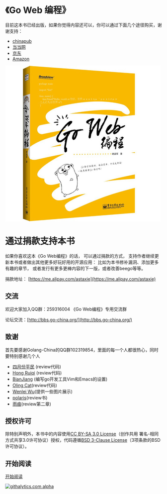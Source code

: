 # 《Go Web 编程》
目前这本书已经出版，如果你觉得内容还可以，你可以通过下面几个途径购买，谢谢支持：

- [chinapub](http://product.china-pub.com/3767290)
- [当当网](http://product.dangdang.com/product.aspx?product_id=23231404)
- [京东](http://book.jd.com/11224644.html)
- [Amazon](http://www.amazon.cn/Go-Web%E7%BC%96%E7%A8%8B-%E8%B0%A2%E5%AD%9F%E5%86%9B/dp/B00CHWVAHQ/ref=sr_1_1?s=books&ie=UTF8&qid=1369323453&sr=1-1)

![](ebook/images/ebook.jpg)

# 通过捐款支持本书
如果你喜欢这本《Go Web编程》的话， 可以通过捐款的方式， 支持作者继续更新本书或者做出其他更多好玩好用的开源应用： 比如为本书修补漏洞、添加更多有趣的章节， 或者发行有更多更棒内容的下一版，或者改善beego等等。

捐款地址： [https://me.alipay.com/astaxie](https://me.alipay.com/astaxie)


## 交流
欢迎大家加入QQ群：259316004 《Go Web编程》专用交流群

论坛交流：[http://bbs.go-china.org/](http://bbs.go-china.org/)

## 致谢
首先要感谢Golang-China的QQ群102319854，里面的每一个人都很热心，同时要特别感谢几个人

 - [四月份平民](https://plus.google.com/110445767383269817959) (review代码)
 - [Hong Ruiqi](https://github.com/hongruiqi) (review代码)
 - [BianJiang](https://github.com/border) (编写go开发工具Vim和Emacs的设置)
 - [Oling Cat](https://github.com/OlingCat)(review代码)
 - [Wenlei Wu](mailto:spadesacn@gmail.com)(提供一些图片展示)
 - [polaris](https://github.com/polaris1119)(review书)
 - [雨痕](https://github.com/qyuhen)(review第二章)

## 授权许可
除特别声明外，本书中的内容使用[CC BY-SA 3.0 License](http://creativecommons.org/licenses/by-sa/3.0/)（创作共用 署名-相同方式共享3.0许可协议）授权，代码遵循[BSD 3-Clause License](<https://github.com/astaxie/build-web-application-with-golang/blob/master/LICENSE.md>)（3项条款的BSD许可协议）。

## 开始阅读
[开始阅读](<https://github.com/astaxie/build-web-application-with-golang/blob/master/ebook/preface.md>)


[![githalytics.com alpha](https://cruel-carlota.pagodabox.com/44c98c9d398b8319b6e87edcd3e34144 "githalytics.com")](http://githalytics.com/astaxie/build-web-application-with-golang)
